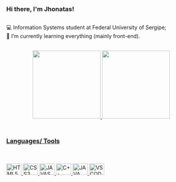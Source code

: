 

### Hi there, I'm Jhonatas!

##

💻 Information Systems student at Federal University of Sergipe;<br/>
🌱 I’m currently learning everything (mainly front-end).

##

<div align="center">
  <a href="https://github.com/John0liver">
  <img height="180em" src="https://github-readme-stats.vercel.app/api?username=John0liver&show_icons=true&theme=dark&include_all_commits=true&count_private=true"/>
  <img height="180em" src="https://github-readme-stats.vercel.app/api/top-langs/?username=John0liver&layout=compact&langs_count=7&theme=dark"/>
</div>

<br/>

##

### Languages/ Tools
  
<br/>
  
<div style="display: inline_block"><br>
  <img align="justify" alt="HTML5" height="30" width="40" src="https://cdn.jsdelivr.net/gh/devicons/devicon/icons/html5/html5-original.svg">
  <img align="justify" alt="CSS3" height="30" width="40" src="https://cdn.jsdelivr.net/gh/devicons/devicon/icons/css3/css3-original.svg">
  <img align="justify" alt="JAVASCRIPT" height="30" width="40"src="https://cdn.jsdelivr.net/gh/devicons/devicon/icons/javascript/javascript-original.svg">
  <img align="justify" alt="C++" height="30" width="40" src="https://cdn.jsdelivr.net/gh/devicons/devicon/icons/cplusplus/cplusplus-original.svg">
  <img align="justify" alt="JAVA" height="30" width="40" src="https://cdn.jsdelivr.net/gh/devicons/devicon/icons/java/java-original.svg">
  <img align="justify" alt="VSCODE" height="30" width="40" src="https://cdn.jsdelivr.net/gh/devicons/devicon/icons/vscode/vscode-original.svg">
</div>
  
<!--
**John0liver/John0liver** is a ✨ _special_ ✨ repository because its `README.md` (this file) appears on your GitHub profile.

Here are some ideas to get you started:

- 🔭 I’m currently working on ...
- 🌱 I’m currently learning ...
- 👯 I’m looking to collaborate on ...
- 🤔 I’m looking for help with ...
- 💬 Ask me about ...
- 📫 How to reach me: ...
- 😄 Pronouns: ...
- ⚡ Fun fact: ...
-->
